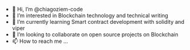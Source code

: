 - 👋 Hi, I’m @chiagoziem-code
- 👀 I’m interested in Blockchain technology and technical writing
- 🌱 I’m currently learning Smart contract development with solidity and viper
- 💞️ I’m looking to collaborate on open source projects on Blockchain
- 📫 How to reach me ...

<!---
chiagoziem-code/chiagoziem-code is a ✨ special ✨ repository because its `README.md` (this file) appears on your GitHub profile.
You can click the Preview link to take a look at your changes.
--->
